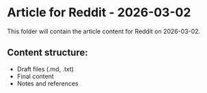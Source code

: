 # Article for Reddit - 2026-03-02

This folder will contain the article content for Reddit on 2026-03-02.

## Content structure:
- Draft files (.md, .txt)
- Final content
- Notes and references
